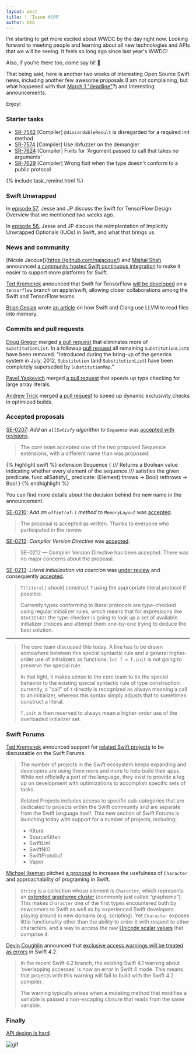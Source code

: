 ```yaml
---
layout: post
title: ! 'Issue #109'
author: btb
---
```


I'm starting to get more excited about WWDC by the day right now. Looking forward to meeting people and learning about all new technologies and APIs that we will be seeing. It feels so long ago since last year's WWDC!

Also, if you're there too, come say hi! 👋

That being said, here is another two weeks of interesting Open Source Swift news, including another few awesome proposals (I am not complaining, but what happened with that [March 1 "deadline"](https://github.com/apple/swift-evolution#evolution-process-for-swift-5)?) and interesting announcements.

Enjoy!

<!--excerpt-->

### Starter tasks

- [SR-7562](https://bugs.swift.org/browse/SR-7562) [Compiler] `@discardableResult` is disregarded for a required init method
- [SR-7574](https://bugs.swift.org/browse/SR-7574) [Compiler] Use libfuzzer on the demangler
- [SR-7624](https://bugs.swift.org/browse/SR-7624) [Compiler] Fixits for 'Argument passed to call that takes no arguments'
- [SR-7629](https://bugs.swift.org/browse/SR-7629) [Compiler] Wrong fixit when the type doesn't conform to a public protocol

{% include task_remind.html %}

### Swift Unwrapped

In [episode 57](https://spec.fm/podcasts/swift-unwrapped/141585), Jesse and JP discuss the Swift for TensorFlow Design Overview that we mentioned two weeks ago.

In [episode 58](https://spec.fm/podcasts/swift-unwrapped/144196), Jesse and JP discuss the reimplentation of Implicitly Unwrapped Optionals (IUOs) in Swift, and what that brings us.

### News and community

[Nicole Jacque])(https://github.com/najacque/) and [Mishal Shah](https://twitter.com/mishaldshah/) announnced [a community hosted Swift continuous integration](https://twitter.com/SwiftLang/status/992166029613674497) to make it easier to support more platforms for Swift.

[Ted Kremenek](https://twitter.com/tkremenek) announced that Swift for TensorFlow [will be developed](https://forums.swift.org/t/swift-for-tensorflow-to-be-developed-on-tensorflow-branch-on-apple-swift-on-github/12595) on a `tensorflow` branch on apple/swift, allowing closer collaborations among the Swift and TensorFlow teams.

[Brian Gesiak](https://twitter.com/modocache) wrote [an article](https://modocache.io/llvm-memory-buffer) on how Swift and Clang use LLVM to read files into memory.

### Commits and pull requests

[Doug Gregor](https://github.com/DougGregor) merged [a pull request](https://github.com/apple/swift/pull/16563) that eliminates more of `SubstitutionList`. In a followup [pull request](https://github.com/apple/swift/pull/16568) all remaining `SubstitutionList`s have been removed. "Introduced during the bring-up of the generics system in July, 2012, `Substitution` (and `SubstitutionList`) have been completely superseded by `SubstitutionMap`."

[Pavel Yaskevich](https://github.com/xedin) merged [a pull request](https://github.com/apple/swift/pull/16560) that speeds up type checking for large array literals.

[Andrew Trick](https://github.com/atrick) merged [a pull request](https://github.com/apple/swift/pull/16595) to speed up dynamic exclusivity checks in optimized builds.

### Accepted proposals

[SE-0207](https://github.com/apple/swift-evolution/blob/master/proposals/0207-containsOnly.md): *Add an `allSatisfy` algorithm to `Sequence`* was [accepted with revisions](https://forums.swift.org/t/accepted-with-revision-se-0207-add-a-containsonly-algorithm-to-sequence/12062).

> The core team accepted one of the two proposed Sequence extensions, with a different name than was proposed:

{% highlight swift %}
extension Sequence {
  /// Returns a Boolean value indicating whether every element of the sequence
  /// satisfies the given predicate.
  func allSatisfy(_ predicate: (Element) throws -> Bool) rethrows -> Bool
}
{% endhighlight %}

You can find more details about the decision behind the new name in the announcement.

[SE-0210](https://github.com/apple/swift-evolution/blob/master/proposals/0210-key-path-offset.md): *Add an `offset(of:)` method to `MemoryLayout`* was [accepted](https://forums.swift.org/t/accepted-se-0210-add-an-offset-of-method-to-memorylayout/12531/2).

> The proposal is accepted as written. Thanks to everyone who participated in the review.

[SE-0212](https://github.com/apple/swift-evolution/blob/master/proposals/0212-compiler-version-directive.md): *Compiler Version Directive* was [accepted](https://forums.swift.org/t/accepted-se-0212-compiler-version-directive/12661).

> SE-0212 — Compiler Version Directive has been accepted. There was no major concerns about the proposal.

[SE-0213](https://github.com/apple/swift-evolution/blob/master/proposals/0213-literal-init-via-coercion.md): *Literal initialization via coercion* was [under review](https://forums.swift.org/t/se-0213-literal-initialization-via-coercion/12540) and consequently [accepted](https://forums.swift.org/t/se-0213-literal-initialization-via-coercion/12540/18).

> `T(literal)` should construct `T` using the appropriate literal protocol if possible.
>
> Currently types conforming to literal protocols are type-checked using regular initializer rules, which means that for expressions like `UInt32(42)` the type-checker is going to look up a set of available initializer choices and attempt them one-by-one trying to deduce the best solution.

---

> The core team discussed this today. A line has to be drawn somewhere between this special syntactic rule and a general higher-order use of initializers as functions; `let f = T.init` is not going to preserve the special rule.
>
> In that light, it makes sense to the core team to tie the special behavior to the existing special syntactic rule of type construction: currently, a "call" of `T` directly is recognized as always meaning a call to an initializer, whereas this syntax simply adjusts that to sometimes construct a literal.
>
> `T.init` is then reserved to always mean a higher-order use of the overloaded initializer set.

### Swift Forums

[Ted Kremenek](https://github.com/tkremenek/) announced support for [related Swift projects](https://swift.org/blog/related-projects/) to be discussable on the Swift Forums.

> The number of projects in the Swift ecosystem keeps expanding and developers are using them more and more to help build their apps. While not officially a part of the language, they exist to provide a leg up on development with optimizations to accomplish specific sets of tasks.
>
> Related Projects includes access to specific sub-categories that are dedicated to projects within the Swift community and are separate from the Swift language itself. This new section of Swift Forums is launching today with support for a number of projects, including:
>
> - Kitura
> - SourceKitten
> - SwiftLint
> - SwiftNIO
> - SwiftProtobuf
> - Vapor

[Michael Ilseman](https://github.com/milseman) pitched [a proposal](https://forums.swift.org/t/pitch-character-and-string-properties/11620) to increase the usefulness of `Character` and approachability of programing in Swift.

> `String` is a collection whose element is `Character`, which represents an [extended grapheme cluster](https://unicode.org/reports/tr29/#Grapheme_Cluster_Boundaries) (commonly just called “grapheme”).  This makes `Character` one of the first types encountered both by newcomers to Swift as well as by experienced Swift developers playing around in new domains (e.g. scripting). Yet `Character` exposes little functionality other than the ability to order it with respect to other characters, and a way to access the raw [Unicode scalar values](https://unicode.org/glossary/#unicode_scalar_value) that comprise it.

[Devin Coughlin](https://github.com/devincoughlin) announced that [exclusive access warnings will be treated as errors](https://forums.swift.org/t/upgrading-exclusive-access-warning-to-be-an-error-in-swift-4-2/12704) in Swift 4.2.

> In the recent Swift 4.2 branch, the existing Swift 4.1 warning about ‘overlapping accesses’ is now an error in Swift 4 mode. This means that projects with this warning will fail to build with the Swift 4.2 compiler.
>
> The warning typically arises when a mutating method that modifies a variable is passed a non-escaping closure that reads from the same variable.

### Finally

[API design is hard](https://twitter.com/AirspeedSwift/status/996246070723133440).

![gif](https://camo.githubusercontent.com/071af844c09bcf65509e23de8516b251972c074e/68747470733a2f2f6d656469612e67697068792e636f6d2f6d656469612f54454f4546657679576c6558362f67697068792e676966)
